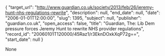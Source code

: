{
  "target_url": "http://www.guardian.co.uk/society/2013/feb/26/jeremy-hunt-nhs-regulations-rewrite", 
  "description": null, 
  "end_date": null, 
  "date": "2006-01-01T12:00:00", 
  "slug": 1395, 
  "subject": null, 
  "publisher": "guardian.co.uk", 
  "open_access": false, 
  "title": "Guardian, The: Lib Dem pressure forces Jeremy Hunt to rewrite NHS provider regulations", 
  "record_id": "20060101T120000/45Raz1/r3EknDOxkXqP72g==", 
  "start_date": null
}

None